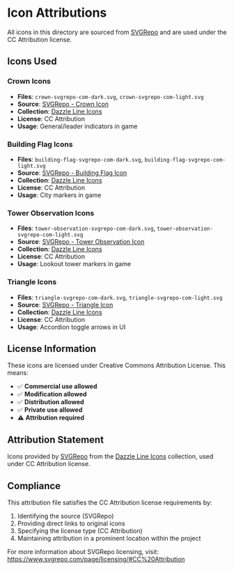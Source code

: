 # Icon Attributions

All icons in this directory are sourced from [SVGRepo](https://www.svgrepo.com/) and are used under the CC Attribution license.

## Icons Used

### Crown Icons
- **Files**: `crown-svgrepo-com-dark.svg`, `crown-svgrepo-com-light.svg`
- **Source**: [SVGRepo - Crown Icon](https://www.svgrepo.com/svg/532512/crown)
- **Collection**: [Dazzle Line Icons](https://www.svgrepo.com/collection/dazzle-line-icons/)
- **License**: CC Attribution
- **Usage**: General/leader indicators in game

### Building Flag Icons  
- **Files**: `building-flag-svgrepo-com-dark.svg`, `building-flag-svgrepo-com-light.svg`
- **Source**: [SVGRepo - Building Flag Icon](https://www.svgrepo.com/svg/532439/building-flag)
- **Collection**: [Dazzle Line Icons](https://www.svgrepo.com/collection/dazzle-line-icons/)
- **License**: CC Attribution
- **Usage**: City markers in game

### Tower Observation Icons
- **Files**: `tower-observation-svgrepo-com-dark.svg`, `tower-observation-svgrepo-com-light.svg`
- **Source**: [SVGRepo - Tower Observation Icon](https://www.svgrepo.com/svg/532709/tower-observation)
- **Collection**: [Dazzle Line Icons](https://www.svgrepo.com/collection/dazzle-line-icons/)
- **License**: CC Attribution
- **Usage**: Lookout tower markers in game

### Triangle Icons
- **Files**: `triangle-svgrepo-com-dark.svg`, `triangle-svgrepo-com-light.svg`
- **Source**: [SVGRepo - Triangle Icon](https://www.svgrepo.com/svg/532713/triangle)
- **Collection**: [Dazzle Line Icons](https://www.svgrepo.com/collection/dazzle-line-icons/)
- **License**: CC Attribution
- **Usage**: Accordion toggle arrows in UI

## License Information

These icons are licensed under Creative Commons Attribution License. This means:

- ✅ **Commercial use allowed**
- ✅ **Modification allowed** 
- ✅ **Distribution allowed**
- ✅ **Private use allowed**
- ⚠️ **Attribution required**

## Attribution Statement

Icons provided by [SVGRepo](https://www.svgrepo.com/) from the [Dazzle Line Icons](https://www.svgrepo.com/collection/dazzle-line-icons/) collection, used under CC Attribution license.

## Compliance

This attribution file satisfies the CC Attribution license requirements by:
1. Identifying the source (SVGRepo)
2. Providing direct links to original icons
3. Specifying the license type (CC Attribution)
4. Maintaining attribution in a prominent location within the project

For more information about SVGRepo licensing, visit: https://www.svgrepo.com/page/licensing/#CC%20Attribution
